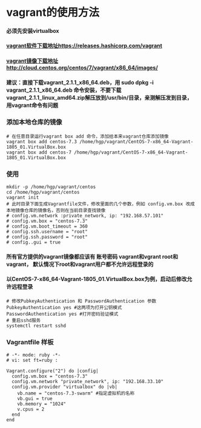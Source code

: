 # vagrant的使用方法

#### 必须先安装virtualbox
#### [vagrant软件下载地址https://releases.hashicorp.com/vagrant](https://releases.hashicorp.com/vagrant)
#### [vagrant镜像下载地址http://cloud.centos.org/centos/7/vagrant/x86_64/images/](http://cloud.centos.org/centos/7/vagrant/x86_64/images/)
#### 建议：直接下载vagrant_2.1.1_x86_64.deb，用 sudo dpkg -i vagrant_2.1.1_x86_64.deb 命令安装，不要下载vagrant_2.1.1_linux_amd64.zip解压放到/usr/bin/目录，亲测解压发到目录，用vagrant命令有问题

### 添加本地仓库的镜像
```
# 在任意目录运行vagrant box add 命令，添加给本来vagrant仓库添加镜像
vagrant box add centos-7.3 /home/hgp/vagrant/CentOS-7-x86_64-Vagrant-1805_01.VirtualBox.box
vagrant box add centos-7 /home/hgp/vagrant/CentOS-7-x86_64-Vagrant-1805_01.VirtualBox.box
```

### 使用
```
mkdir -p /home/hgp/vagrant/centos
cd /home/hgp/vagrant/centos
vagrant init
# 此时目录下面生成Vagrantfile文件，修改里面的几个参数，例如 config.vm.box 改成本地镜像仓库的镜像名，否则在当前目录查找镜像
# config.vm.network :private_network, ip: "192.168.57.101"
# config.vm.box = "centos-7.3"
# config.vm.boot_timeout = 360
# config.ssh.username = "root"
# config.ssh.password = "root"
# config..gui = true
```

#### 所有官方提供的vagrant镜像都应该有 账号密码 vagrant和vgrant root和vagrant， 默认情况下root和vagrant用户都不允许远程登录的
#### 以CentOS-7-x86_64-Vagrant-1805_01.VirtualBox.box为例，启动后修改允许远程登录
```
# 修改PubkeyAuthentication 和 PasswordAuthentication 参数
PubkeyAuthentication yes #这两项为打开公钥模式
PasswordAuthentication yes #打开密码验证模式
# 重启sshd服务
systemctl restart sshd
```

### Vagrantfile 样板
```
# -*- mode: ruby -*-
# vi: set ft=ruby :

Vagrant.configure("2") do |config|
  config.vm.box = "centos-7.3"
  config.vm.network "private_network", ip: "192.168.33.10"
  config.vm.provider "virtualbox" do |vb|
    vb.name = "centos-7.3-swarm" #指定虚拟机的名称
    vb.gui = true
    vb.memory = "1024"
    v.cpus = 2
  end
end
```